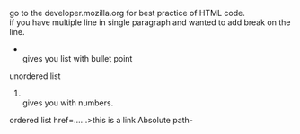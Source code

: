go to the developer.mozilla.org for best practice of HTML code.
<br/> if you have multiple line in single paragraph and wanted to add break on the line.
<ul>
    <li></li>   gives you list with bullet point
</ul> unordered list
<ol>
    <li></li> gives you with numbers.
</ol> ordered list
<a>href=......>this is a link </a>
Absolute path- 